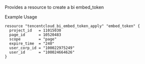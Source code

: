 Provides a resource to create a bi embed_token

Example Usage

```hcl
resource "tencentcloud_bi_embed_token_apply" "embed_token" {
  project_id   = 11015030
  page_id      = 10520483
  scope        = "page"
  expire_time  = "240"
  user_corp_id = "100022975249"
  user_id      = "100024664626"
}
```